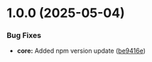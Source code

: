 # 1.0.0 (2025-05-04)


### Bug Fixes

* **core:** Added npm version update ([be9416e](https://github.com/appquin/update-composer-version/commit/be9416e6f92e97d455eb9694c0d1282c6ce0a5e2))

